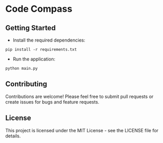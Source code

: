 # Code Compass


## Getting Started

* Install the required dependencies:

```shell
pip install -r requirements.txt
```

* Run the application:

```shell
python main.py
```

## Contributing

Contributions are welcome! Please feel free to submit pull requests or create issues for bugs and
feature requests.

## License

This project is licensed under the MIT License - see the LICENSE file for details.
